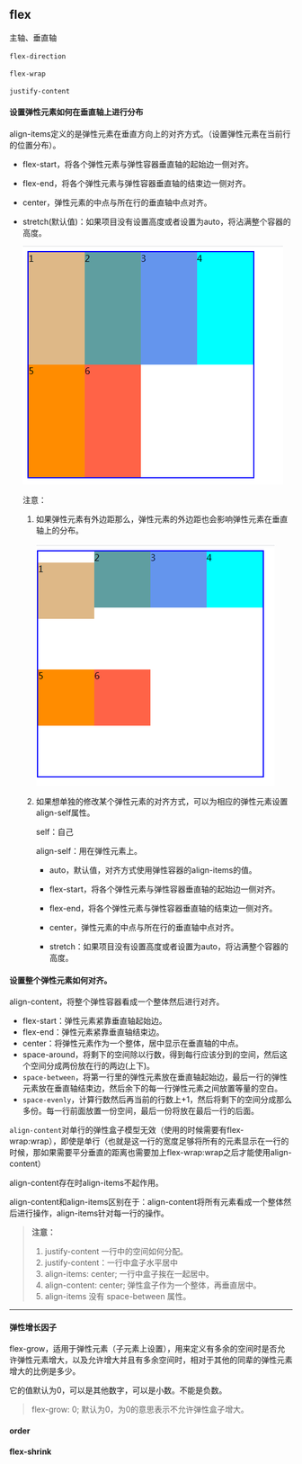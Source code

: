 ## flex

主轴、垂直轴

`flex-direction`

`flex-wrap`

`justify-content`

#### 设置弹性元素如何在垂直轴上进行分布

align-items定义的是弹性元素在垂直方向上的对齐方式。（设置弹性元素在当前行的位置分布）。

* flex-start，将各个弹性元素与弹性容器垂直轴的起始边一侧对齐。

* flex-end，将各个弹性元素与弹性容器垂直轴的结束边一侧对齐。

* center，弹性元素的中点与所在行的垂直轴中点对齐。

* stretch(默认值)：如果项目没有设置高度或者设置为auto，将沾满整个容器的高度。

  ![image-20210107151633125](readme_img/image-20210107151633125.png)

  

  注意：

  1. 如果弹性元素有外边距那么，弹性元素的外边距也会影响弹性元素在垂直轴上的分布。

     ![image-20210107151814146](readme_img/image-20210107151814146.png)

  2. 如果想单独的修改某个弹性元素的对齐方式，可以为相应的弹性元素设置align-self属性。

     self：自己

     align-self：用在弹性元素上。

     * auto，默认值，对齐方式使用弹性容器的align-items的值。

     * flex-start，将各个弹性元素与弹性容器垂直轴的起始边一侧对齐。
     * flex-end，将各个弹性元素与弹性容器垂直轴的结束边一侧对齐。
     * center，弹性元素的中点与所在行的垂直轴中点对齐。
     * stretch：如果项目没有设置高度或者设置为auto，将沾满整个容器的高度。

#### 设置整个弹性元素如何对齐。

align-content，将整个弹性容器看成一个整体然后进行对齐。

* flex-start：弹性元素紧靠垂直轴起始边。
* flex-end：弹性元素紧靠垂直轴结束边。
* center：将弹性元素作为一个整体，居中显示在垂直轴的中点。
* space-around，将剩下的空间除以行数，得到每行应该分到的空间，然后这个空间分成两份放在行的两边(上下)。
* `space-between`，将第一行里的弹性元素放在垂直轴起始边，最后一行的弹性元素放在垂直轴结束边，然后余下的每一行弹性元素之间放置等量的空白。
* `space-evenly`，计算行数然后再当前的行数上+1，然后将剩下的空间分成那么多份。每一行前面放置一份空间，最后一份将放在最后一行的后面。



`align-content`对单行的弹性盒子模型无效（使用的时候需要有flex-wrap:wrap），即使是单行（也就是这一行的宽度足够将所有的元素显示在一行的时候，那如果需要平分垂直的距离也需要加上flex-wrap:wrap之后才能使用align-content）

align-content存在时align-items不起作用。

align-content和align-items区别在于：align-content将所有元素看成一个整体然后进行操作，align-items针对每一行的操作。



> **注意：**
>
> 1. justify-content 一行中的空间如何分配。
> 2. justify-content：一行中盒子水平居中
> 3. align-items: center; 一行中盒子挨在一起居中。
> 4. align-content: center; 弹性盒子作为一个整体，再垂直居中。
> 5. align-items 没有 space-between 属性。

---

#### 弹性增长因子

flex-grow，适用于弹性元素（子元素上设置），用来定义有多余的空间时是否允许弹性元素增大，以及允许增大并且有多余空间时，相对于其他的同辈的弹性元素增大的比例是多少。

它的值默认为0，可以是其他数字，可以是小数。不能是负数。

> flex-grow: 0; 默认为0，为0的意思表示不允许弹性盒子增大。

#### order

#### flex-shrink